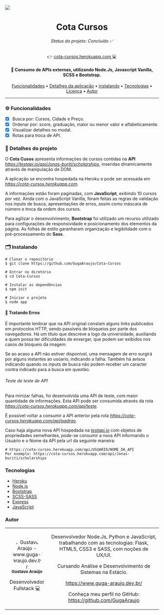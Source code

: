 <img id="licenca" src="https://img.shields.io/badge/Licen%C3%A7a-MIT-green"/>
<h1 align="center">Cota Cursos</h1>
 <h6 align="center" id="status"> 
  Status do projeto: Concluído ✅
</h6>
<p align="center">👉 <a href="https://cota-cursos.herokuapp.com">cota-cursos.herokuapp.com </a>💻</p>
<h4 align="center">🔗 Consumo de APIs externas, utilizando Node.Js, Javascript Vanilla, SCSS e Bootstrap.</h4>

<p align="center">
  <a href="#features">Funcionalidades</a> • 
 <a href="#sobre">Detalhes da aplicação</a> •
  <a href="#install">instalando</a> • 
 <a href="#tecnologias">Tecnologias</a> • 
 <a href="#licenca">Licença</a> • 
 <a href="#autor">Autor</a>
</p>

<hr>

<h3 id="features">⚙️ Funcionalidades</h3>

- [x] Busca por: Cursos, Cidade e Preço.
- [x] Ordenar por: score, graduação, maior ou menor valor e alfabeticamente.
- [x] Visualizar detalhes no modal.
- [X] Rotas para troca de API.

<h3 id="sobre">🔖 Detalhes do projeto</h3>

O **Cota Cusos** apresenta informações de cursos contidas na **API** *https://testapi.io/api/Jonas-buriti/scholarships*, inseridas dinamicamente através de manipulação de DOM.

A aplicação se encontra hospedada na Heroku e pode ser acessada em *https://cota-cursos.herokuapp.com*.

A informações estão foram paginadas, com **JavaScript**, exibindo 10 cursos por vez. Ainda com o JavaScript Vanilla, foram feitas as regras de validação nos inputs de busca, apresentações de erros, assim como máscara de número e troca da ordem dos cursos.

Para agilizar o desenvolvimento, **Bootstrap** foi utilizado um recurso utilizado para configurações de responsividade e posicionamento dos elementos da página. As folhas de estilo garanharam organização e legibilidade com o pré-processamento do **Sass**.

<h3 id="install">🗂 Instalando</h3>

    # Clonar o repositório
    $ git clone https://github.com/GugaAraujo/Cota-Cursos

    # Entrar no diretório
    $ cd Cota-Cursos

    # Instalar as dependências
    $ npm init

    # Iniciar o projeto
    $ node app
    
<h4 id="erros">🚫 Tratando Erros</h4>

É importante lembrar que na API original constam alguns links publicados em protocolos HTTP, sendo passíveis de bloqueios por parte dos navegadores. Há um título que descreve a logo da universidade, auxiliando a quem possa ter dificuldades de enxergar, que podem ser exibidos nos casos de bloqueio da imagem.

Se ao acaso a API não estiver disponível, uma mensagem de erro surgirá por alguns instantes ao usúario, indicando a falha.
Também há avisos indicando quando os inputs de busca não podem receber um caracter contra indicado para a busca em questão.

<h6 id="tecnologias"> Teste de teste de API</h6>
Para minizar falhas, foi desenvolvida uma API de teste, com maior quantidade de informações. Esta API pode ser consumida através da rota <a href="https://cota-cursos.herokuapp.com/api/teste"><i>https://cota-cursos.herokuapp.com/api/teste</i></a>.

É possível voltar a consumir a API anterior pela rota <a href="https://cota-cursos.herokuapp.com/api/padrao"><i>https://cota-cursos.herokuapp.com/api/padrao</i></a>.

Caso haja alguma nova API hospedada na <a href="https://testapi.io">*testapi.io*</a> com objetos de propriedades semelhantes, pode-se consumir a nova API informando o Usuário e o Nome da API pela url da seguinte maneira:

    # https://cota-cursos.herokuapp.com/api/USUARIO/NOME_DA_API
    Por exemplo: https://cota-cursos.herokuapp.com/api/Jonas-buriti/scholarships


<h3 id="tecnologias"> Tecnologias</h3>

- [Heroku](https://www.heroku.com/about)
- [Node.js](https://nodejs.org/en/)
- [Bootstrap](https://getbootstrap.com/)
- [SCSS-SASS](https://sass-lang.com/)
- [Express](https://expressjs.com/pt-br/)
- [JavaScript](https://www.javascript.com/)


<h3 id="autor">Autor</h3>
<table>
  <tr>
    <td align="center"><a href="https://www.guga-araujo.dev.br/"><img style="border-radius: 50%;" src="https://www.guga-araujo.dev.br/img/perfil.jpg" width="100px;" alt="Gustavo Araújo - www.guga-araujo.dev.br"/><br /><sub><b>Gustavo Araújo</b></sub></a><br /><p>Desenvolvedor Fullstack 💻</p></td>
    <td align="center"><p> Desenvolvedor Node.Js, Python e JavaScript, trabalhando com as tecnologias:
Flask, HTML5, CSS3 e SASS, com noções de UX/UI.

Cursando Análise e Desenvolvimento de Sistemas na Estácio.

https://www.guga-araujo.dev.br/

Conheça meu perfil no GitHub:
https://github.com/GugaAraujo</td>
   </tr>
</table>
